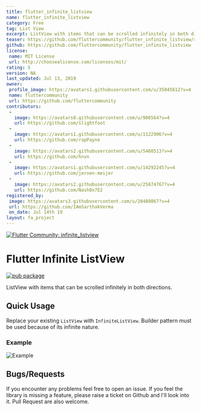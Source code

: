 ```yaml
---
title: flutter_infinite_listview
name: flutter_infinite_listview
category: Free
tag: List View
excerpt: ListView with items that can be scrolled infinitely in both directions.
teaser: https://github.com/fluttercommunity/flutter_infinite_listview/raw/readme/example.gif
github: https://github.com/fluttercommunity/flutter_infinite_listview
license:
 name: MIT License
 url: http://choosealicense.com/licenses/mit/
rating: 5
version: NA
last_updated: Jul 13, 2019
owner:
 profile_image: https://avatars1.githubusercontent.com/u/35045612?v=4
 name: fluttercommunity
 url: https://github.com/fluttercommunity
contributors:
 -
   image: https://avatars0.githubusercontent.com/u/906564?v=4
   url: https://github.com/slightfoot
 -
   image: https://avatars1.githubusercontent.com/u/1122906?v=4
   url: https://github.com/rapPayne
 -
   image: https://avatars2.githubusercontent.com/u/5468513?v=4
   url: https://github.com/hnvn
 -
   image: https://avatars1.githubusercontent.com/u/14292245?v=4
   url: https://github.com/jeroen-meijer
 -
   image: https://avatars2.githubusercontent.com/u/25674767?v=4
   url: https://github.com/Nash0x7E2
registered_by:
 image: https://avatars3.githubusercontent.com/u/20480867?v=4
 url: https://github.com/IAmSarthakVerma
 on_date: Jul 14th 19
layout: fa_project
---
```

[![Flutter Community: infinite_listview](https://fluttercommunity.dev/_github/header/infinite_listview)](https://github.com/fluttercommunity/community)

# Flutter Infinite ListView

[![pub package](https://img.shields.io/pub/v/infinite_listview.svg)](https://pub.dartlang.org/packages/infinite_listview)

ListView with items that can be scrolled infinitely in both directions.

## Quick Usage

Replace your existing `ListView` with `InfiniteListView`. Builder pattern must be used because of its infinite nature.

### Example
![Example](https://github.com/fluttercommunity/flutter_infinite_listview/raw/readme/example.gif)

## Bugs/Requests
If you encounter any problems feel free to open an issue. If you feel the library is
missing a feature, please raise a ticket on Github and I'll look into it.
Pull Request are also welcome.
